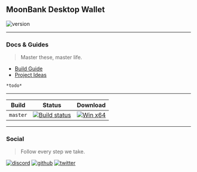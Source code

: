 ## MoonBank Desktop Wallet

![version](https://img.shields.io/badge/Version-1.0.5-blue)

***
### Docs & Guides
> Master these, master life.

- [Build Guide](https://github.com/MoonBank-core/MoonBank/wiki/%5BBuild%5D-MoonBank-Desktop-Wallet)
- [Project Ideas](https://github.com/MoonBank-Project/project-documents/blob/master/project-idea.md)

`*todo*`

***

| Build | Status | Download |
|-------|--------|----------|
| `master` | [![Build status](https://ci.appveyor.com/api/projects/status/gusvs4l2vd7lgth2/branch/master?svg=true)](https://ci.appveyor.com/project/En4orcer/moonbank-desktop/branch/master) | [![Win x64](https://img.shields.io/badge/Win%20x64-Download-blue)](https://ci.appveyor.com/project/En4orcer/project/build/artifacts) |

***

### Social
> Follow every step we take.

[![discord](https://github.com/project-en4orcer/Assets/blob/master/social-icons/bubble/discord-50px.png)](https://discord.gg/PHyGJjg)
[![github](https://github.com/project-en4orcer/Assets/blob/master/social-icons/bubble/github-50px.png)](https://github.com/MoonBank-Project)
[![twitter](https://github.com/project-en4orcer/Assets/blob/master/social-icons/bubble/twitter-50px.png)](https://twitter.com/moonbankcore)
